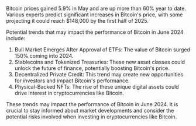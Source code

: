 Bitcoin prices gained 5.9% in May and are up more than 60% year to date. Various experts predict significant increases in Bitcoin's price, with some projecting it could reach $148,000 by the first half of 2025.

Potential trends that may impact the performance of Bitcoin in June 2024 include:

1. Bull Market Emerges After Approval of ETFs: The value of Bitcoin surged 150% coming into 2024.
2. Stablecoins and Tokenized Treasuries: These new asset classes could unlock the future of finance, potentially boosting Bitcoin's price.
3. Decentralized Private Credit: This trend may create new opportunities for investors and impact Bitcoin's performance.
4. Physical-Backed NFTs: The rise of these unique digital assets could drive interest in cryptocurrencies like Bitcoin.

These trends may impact the performance of Bitcoin in June 2024. It is crucial to stay informed about market developments and consider the potential risks involved when investing in cryptocurrencies like Bitcoin.